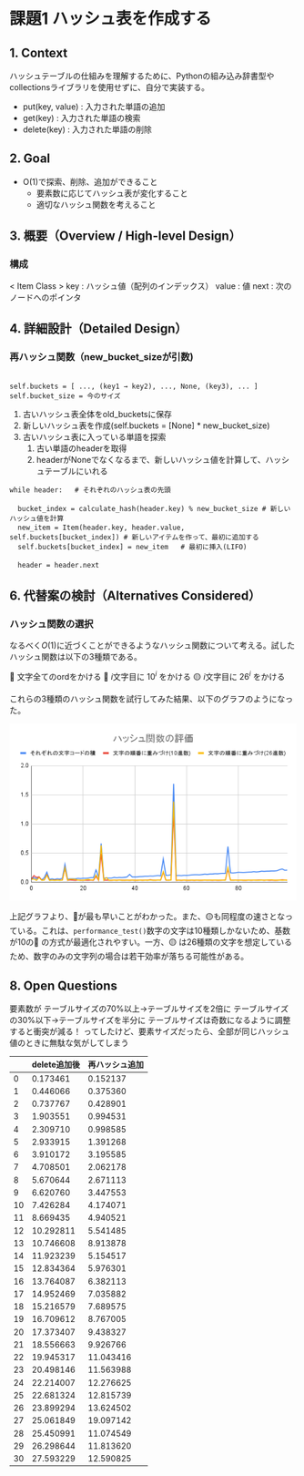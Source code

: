 # 課題1 ハッシュ表を作成する

## 1. Context

ハッシュテーブルの仕組みを理解するために、Pythonの組み込み辞書型やcollectionsライブラリを使用せずに、自分で実装する。

- put(key, value) :  入力された単語の追加
- get(key) : 入力された単語の検索
- delete(key) : 入力された単語の削除

## 2. Goal

- O(1)で探索、削除、追加ができること
  - 要素数に応じてハッシュ表が変化すること
  - 適切なハッシュ関数を考えること

<!-- ## 3. Non-Goals -->

<!-- 明確に対応しない範囲

 期待されそうだけど対象外なもの（誤解防止） -->

## 3. 概要（Overview / High-level Design）

### 構成

< Item Class >
key : ハッシュ値（配列のインデックス）
value : 値
next : 次のノードへのポインタ

<!-- 
- システム全体の構造や流れを図や文章で説明
- コンポーネントの役割やデータの流れ
- アーキテクチャ図があると◎ -->

## 4. 詳細設計（Detailed Design）

<!-- - 各コンポーネント/モジュールの詳細
- API仕様、データ構造、クラス設計など
- 例：
  - 新しいクラスとその責務
  - API endpoint の定義（メソッド、パス、リクエスト/レスポンス形式） -->

### 再ハッシュ関数（new_bucket_sizeが引数)

```

self.buckets = [ ..., (key1 → key2), ..., None, (key3), ... ]
self.bucket_size = 今のサイズ

```

1. 古いハッシュ表全体をold_bucketsに保存
2. 新しいハッシュ表を作成(self.buckets = [None] * new_bucket_size)
3. 古いハッシュ表に入っている単語を探索
   1. 古い単語のheaderを取得
   2. headerがNoneでなくなるまで、新しいハッシュ値を計算して、ハッシュテーブルにいれる

```
while header:   # それぞれのハッシュ表の先頭

  bucket_index = calculate_hash(header.key) % new_bucket_size # 新しいハッシュ値を計算
  new_item = Item(header.key, header.value, self.buckets[bucket_index]) # 新しいアイテムを作って、最初に追加する
  self.buckets[bucket_index] = new_item   # 最初に挿入(LIFO)

  header = header.next
```

## 6. 代替案の検討（Alternatives Considered）

<!-- - 他のアプローチとその比較
- なぜ今回の設計を選んだのか
- 落とし穴やトレードオフの説明 -->

### ハッシュ関数の選択

なるべく$O(1)$に近づくことができるようなハッシュ関数について考える。試したハッシュ関数は以下の3種類である。

  🔵  文字全てのordをかける
  🔴  $i$文字目に $10^i$ をかける
  🟡  $i$文字目に $26^i$ をかける

これらの3種類のハッシュ関数を試行してみた結果、以下のグラフのようになった。

![alt text](image/Hash_evaluation.png)

上記グラフより、🔴が最も早いことがわかった。また、🟡も同程度の速さとなっている。これは、`performance_test()`数字の文字は10種類しかないため、基数が10の🔴 の方式が最適化されやすい。一方、🟡 は26種類の文字を想定しているため、数字のみの文字列の場合は若干効率が落ちる可能性がある。

## 8. Open Questions

要素数が
    テーブルサイズの70%以上→テーブルサイズを2倍に
    テーブルサイズの30%以下→テーブルサイズを半分に
    テーブルサイズは奇数になるように調整すると衝突が減る！
ってしたけど、要素サイズだったら、全部が同じハッシュ値のときに無駄な気がしてしまう

|    | delete追加後 | 再ハッシュ追加 |
| -- | ------------ | -------------- |
| 0  | 0.173461     | 0.152137       |
| 1  | 0.446066     | 0.375360       |
| 2  | 0.737767     | 0.428901       |
| 3  | 1.903551     | 0.994531       |
| 4  | 2.309710     | 0.998585       |
| 5  | 2.933915     | 1.391268       |
| 6  | 3.910172     | 3.195585       |
| 7  | 4.708501     | 2.062178       |
| 8  | 5.670644     | 2.671113       |
| 9  | 6.620760     | 3.447553       |
| 10 | 7.426284     | 4.174071       |
| 11 | 8.669435     | 4.940521       |
| 12 | 10.292811    | 5.541485       |
| 13 | 10.746608    | 8.913878       |
| 14 | 11.923239    | 5.154517       |
| 15 | 12.834364    | 5.976301       |
| 16 | 13.764087    | 6.382113       |
| 17 | 14.952469    | 7.035882       |
| 18 | 15.216579    | 7.689575       |
| 19 | 16.709612    | 8.767005       |
| 20 | 17.373407    | 9.438327       |
| 21 | 18.556663    | 9.926766       |
| 22 | 19.945317    | 11.043416      |
| 23 | 20.498146    | 11.563988      |
| 24 | 22.214007    | 12.276625      |
| 25 | 22.681324    | 12.815739      |
| 26 | 23.899294    | 13.624502      |
| 27 | 25.061849    | 19.097142      |
| 28 | 25.450991    | 11.074549      |
| 29 | 26.298644    | 11.813620      |
| 30 | 27.593229    | 12.590825      |

<!-- 
## 6. 代替案の検討（Alternatives Considered）

- 他のアプローチとその比較
- なぜ今回の設計を選んだのか
- 落とし穴やトレードオフの説明

## 7. テスト計画（Testing Plan）

- 単体テスト・統合テスト・E2E テストなど
- テストの対象と手法
- 失敗ケースや境界条件もカバーしているか

## 8. Open Questions）

- 現時点での不確実な部分やリスク
- 要議論事項（明確でなくてもOK）

## 10. 関連資料・リンク（Appendix / References）

- 関連 issue, PR, 設計資料、ミーティングノートなど -->
